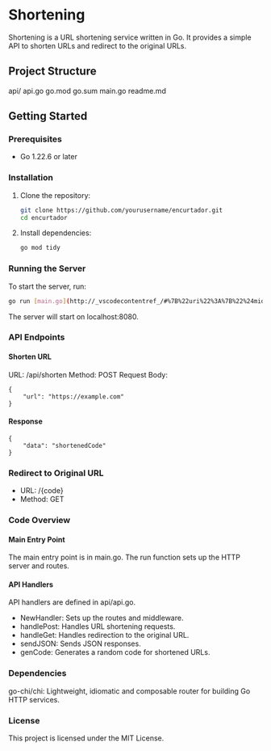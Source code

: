 # Shortening

Shortening is a URL shortening service written in Go. It provides a simple API to shorten URLs and redirect to the original URLs.

## Project Structure
api/ api.go go.mod go.sum main.go readme.md


## Getting Started

### Prerequisites

- Go 1.22.6 or later

### Installation

1. Clone the repository:

    ```sh
    git clone https://github.com/yourusername/encurtador.git
    cd encurtador
    ```

2. Install dependencies:

    ```sh
    go mod tidy
    ```

### Running the Server

To start the server, run:

```sh
go run [main.go](http://_vscodecontentref_/#%7B%22uri%22%3A%7B%22%24mid%22%3A1%2C%22fsPath%22%3A%22%2FUsers%2Frafaeltiburcio%2Fdev%2Flanguages%2Fgo%2Fapis%2Fprojeto-api%2Fmain.go%22%2C%22path%22%3A%22%2FUsers%2Frafaeltiburcio%2Fdev%2Flanguages%2Fgo%2Fapis%2Fprojeto-api%2Fmain.go%22%2C%22scheme%22%3A%22file%22%7D%7D)

```
The server will start on localhost:8080.

### API Endpoints
#### Shorten URL
URL: /api/shorten
Method: POST
Request Body:
```
{
    "url": "https://example.com"
}
```
#### Response
``` 
{
    "data": "shortenedCode"
}
```

### Redirect to Original URL
- URL: /{code}
- Method: GET
### Code Overview
#### Main Entry Point
The main entry point is in main.go. The run function sets up the HTTP server and routes.

#### API Handlers
API handlers are defined in api/api.go.

- NewHandler: Sets up the routes and middleware.
- handlePost: Handles URL shortening requests.
- handleGet: Handles redirection to the original URL.
- sendJSON: Sends JSON responses.
- genCode: Generates a random code for shortened URLs.
### Dependencies
go-chi/chi: Lightweight, idiomatic and composable router for building Go HTTP services.
### License
This project is licensed under the MIT License.